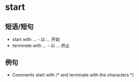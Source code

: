 # start

## 短语/短句

* start with ... - 以 ... 开始
* terminate with ... - 以 ... 终止

## 例句

* Comments start with /* and terminate with the characters */